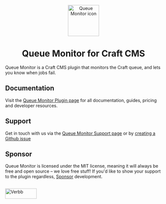 <p align="center"><img src="https://verbb.imgix.net/plugins/queue-monitor/queue-monitor-icon.svg" width="100" height="100" alt="Queue Monitor icon"></p>
<h1 align="center">Queue Monitor for Craft CMS</h1>

Queue Monitor is a Craft CMS plugin that monitors the Craft queue, and lets you know when jobs fail.

## Documentation
Visit the [Queue Monitor Plugin page](https://verbb.io/craft-plugins/queue-monitor) for all documentation, guides, pricing and developer resources.

## Support
Get in touch with us via the [Queue Monitor Support page](https://verbb.io/craft-plugins/queue-monitor/support) or by [creating a Github issue](https://github.com/verbb/queue-monitor/issues)

## Sponsor
Queue Monitor is licensed under the MIT license, meaning it will always be free and open source – we love free stuff! If you'd like to show your support to the plugin regardless, [Sponsor](https://github.com/sponsors/verbb) development.

<h2></h2>

<a href="https://verbb.io" target="_blank">
    <img width="101" height="33" src="https://verbb.io/assets/img/verbb-pill.svg" alt="Verbb">
</a>
